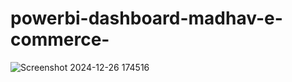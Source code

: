 # powerbi-dashboard-madhav-e-commerce-
![Screenshot 2024-12-26 174516](https://github.com/user-attachments/assets/240a9a8a-7489-408e-b19e-23da4b615068)
